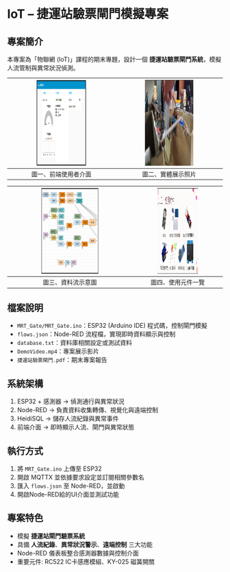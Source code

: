 # IoT – 捷運站驗票閘門模擬專案

## 專案簡介
本專案為「物聯網 (IoT)」課程的期末專題，設計一個 **捷運站驗票閘門系統**，模擬人流管制與異常狀況偵測。

| <img src="../support/IOT_UI.png" alt="前端UI" width="48%" height="200px"> | <img src="../support/IOT_Demo.png" alt="實體展示" width="48%" height="200px"> |
|:--:|:--:|
| 圖一、前端使用者介面 | 圖二、實體展示照片 |

| <img src="../support/IOT_NodeRed.png" alt="資料流" width="48%" height="200px"> | <img src="../support/IOT_Use.png" alt="使用元件" width="48%" height="200px"> |
|:--:|:--:|
| 圖三、資料流示意圖 | 圖四、使用元件一覽 |

## 檔案說明
- `MRT_Gate/MRT_Gate.ino`：ESP32 (Arduino IDE) 程式碼，控制閘門模擬  
- `flows.json`：Node-RED 流程檔，實現即時資料顯示與控制  
- `database.txt`：資料庫相關設定或測試資料  
- `DemoVideo.mp4`：專案展示影片  
- `捷運站驗票閘門.pdf`：期末專案報告  

## 系統架構
1. ESP32 + 感測器 → 偵測通行與異常狀況  
2. Node-RED → 負責資料收集轉傳、視覺化與遠端控制  
3. HeidiSQL → 儲存人流紀錄與異常事件  
4. 前端介面 → 即時顯示人流、閘門與異常狀態  

## 執行方式
1. 將 `MRT_Gate.ino` 上傳至 ESP32  
2. 開啟 MQTTX 並依據要求設定並訂閱相關參數名
2. 匯入 `flows.json` 至 Node-RED，並啟動  
3. 開啟Node-RED給的UI介面並測試功能  

## 專案特色
- 模擬 **捷運站閘門驗票系統**  
- 具備 **人流紀錄**、**異常狀況警示**、**遠端控制** 三大功能  
- Node-RED 儀表板整合感測器數據與控制介面  
- 重要元件: RC522 IC卡感應模組、KY-025 磁簧開關